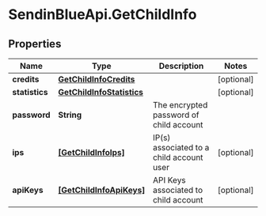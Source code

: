 # SendinBlueApi.GetChildInfo

## Properties
Name | Type | Description | Notes
------------ | ------------- | ------------- | -------------
**credits** | [**GetChildInfoCredits**](GetChildInfoCredits.md) |  | [optional] 
**statistics** | [**GetChildInfoStatistics**](GetChildInfoStatistics.md) |  | [optional] 
**password** | **String** | The encrypted password of child account | 
**ips** | [**[GetChildInfoIps]**](GetChildInfoIps.md) | IP(s) associated to a child account user | [optional] 
**apiKeys** | [**[GetChildInfoApiKeys]**](GetChildInfoApiKeys.md) | API Keys associated to child account | [optional] 


